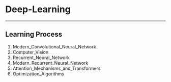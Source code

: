 # Deep-Learning
---
## Learning Process
1. Modern_Convolutional_Neural_Network
2. Computer_Vision
3. Recurrent_Neural_Network
4. Modern_Recurrent_Neural_Network
5. Attention_Mechanisms_and_Transformers
6. Optimization_Algorithms